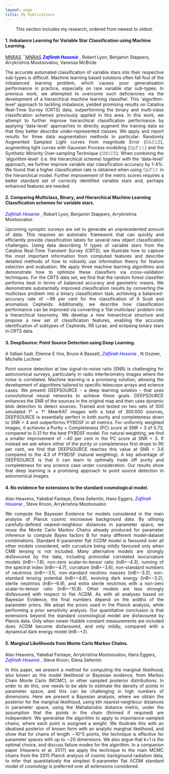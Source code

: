 ```yaml
---
layout: page
title: My Publications
---
```

<p style="text-align: center;"> This section includes my research, ordered from newest to oldest. </p>

#### 1. Imbalance Learning for Variable Star Classification using Machine Learning. 
   [MNRAS](https://arxiv.org/abs/2002.12386)
``[MNRAS](https://arxiv.org/abs/2002.12386)
<span style="color:blue"> ***Zafiirah Hosenie*** </span>, Robert Lyon, Benjamin Stappers, Arrykrishna Mootoovaloo, Vanessa McBride
<p style='text-align: justify;'>The accurate automated classification of variable stars into their respective sub-types is difficult. Machine learning based solutions often fall foul of the imbalanced learning problem, which causes poor generalisation performance in practice, especially on rare variable star sub-types. In previous work, we attempted to overcome such deficiencies via the development of a hierarchical machine learning classifier. This 'algorithm-level' approach to tackling imbalance, yielded promising results on Catalina Real-Time Survey (CRTS) data, outperforming the binary and multi-class classification schemes previously applied in this area. In this work, we attempt to further improve hierarchical classification performance by applying 'data-level' approaches to directly augment the training data so that they better describe under-represented classes. We apply and report results for three data augmentation methods in particular: Randomly Augmented Sampled Light curves from magnitude Error (𝚁𝙰𝚂𝙻𝙴), augmenting light curves with Gaussian Process modelling (𝙶𝚙𝙵𝚒𝚝) and the Synthetic Minority Over-sampling Technique (𝚂𝙼𝙾𝚃𝙴). When combining the 'algorithm-level' (i.e. the hierarchical scheme) together with the 'data-level' approach, we further improve variable star classification accuracy by 1-4%. We found that a higher classification rate is obtained when using 𝙶𝚙𝙵𝚒𝚝 in the hierarchical model. Further improvement of the metric scores requires a better standard set of correctly identified variable stars and, perhaps enhanced features are needed. </p>

#### 2. Comparing Multiclass, Binary, and Hierarchical Machine Learning Classification schemes for variable stars.
<span style="color:blue"> *Zafiirah Hosenie* </span>, Robert Lyon, Benjamin Stappers, Arrykrishna Mootoovaloo
<p style='text-align: justify;'>Upcoming synoptic surveys are set to generate an unprecedented amount of data. This requires an automatic framework that can quickly and efficiently provide classification labels for several new object classification challenges. Using data describing 11 types of variable stars from the Catalina Real-Time Transient Survey (CRTS), we illustrate how to capture the most important information from computed features and describe detailed methods of how to robustly use information theory for feature selection and evaluation. We apply three machine learning algorithms and demonstrate how to optimize these classifiers via cross-validation techniques. For the CRTS data set, we find that the random forest classifier performs best in terms of balanced accuracy and geometric means. We demonstrate substantially improved classification results by converting the multiclass problem into a binary classification task, achieving a balanced-accuracy rate of ∼99 per cent for the classification of δ Scuti and anomalous Cepheids. Additionally, we describe how classification performance can be improved via converting a ‘flat multiclass’ problem into a hierarchical taxonomy. We develop a new hierarchical structure and propose a new set of classification features, enabling the accurate identification of subtypes of Cepheids, RR Lyrae, and eclipsing binary stars in CRTS data. </p>

#### 3. DeepSource: Point Source Detection using Deep Learning.
A Vafaei Sadr, Etienne E Vos, Bruce A Bassett, <span style="color:blue"> *Zafiirah Hosenie* </span>, N Oozeer, Michelle Lochner
<p style='text-align: justify;'>Point source detection at low signal-to-noise ratio (SNR) is challenging for astronomical surveys, particularly in radio interferometry images where the noise is correlated. Machine learning is a promising solution, allowing the development of algorithms tailored to specific telescope arrays and science cases. We present DEEPSOURCE – a deep learning solution – that uses convolutional neural networks to achieve these goals. DEEPSOURCE enhances the SNR of the sources in the original map and then uses dynamic blob detection to detect sources. Trained and tested on two sets of 500 simulated 1° × 1° MeerKAT images with a total of 300 000 sources, DEEPSOURCE is essentially perfect in both purity and completeness down to SNR = 4 and outperforms PYBDSF in all metrics. For uniformly weighted images, it achieves a Purity × Completeness (PC) score at SNR = 3 of 0.73, compared to 0.31 for the best PYBDSF model. For natural weighting, we find a smaller improvement of ∼40 per cent in the PC score at SNR = 3. If instead we ask where either of the purity or completeness first drops to 90 per cent⁠, we find that DEEPSOURCE reaches this value at SNR = 3.6 compared to the 4.3 of PYBDSF (natural weighting). A key advantage of DEEPSOURCE is that it can learn to optimally trade off purity and completeness for any science case under consideration. Our results show that deep learning is a promising approach to point source detection in astronomical images. </p>

#### 4. No evidence for extensions to the standard cosmological model.
Alan Heavens, Yabebal Fantaye, Elena Sellentin, Hans Eggers, <span style="color:blue"> *Zafiirah Hosenie* </span>, Steve Kroon, Arrykrishna Mootoovaloo

<p style='text-align: justify;'>We compute the Bayesian Evidence for models considered in the main analysis of Planck cosmic microwave background data. By utilising carefully-defined nearest-neighbour distances in parameter space, we reuse the Monte Carlo Markov Chains already produced for parameter inference to compute Bayes factors B for many different model-dataset combinations. Standard 6-parameter flat ΛCDM model is favoured over all other models considered, with curvature being mildly favoured only when CMB lensing is not included. Many alternative models are strongly disfavoured by the data, including primordial correlated isocurvature models (lnB=−7.8), non-zero scalar-to-tensor ratio (lnB=−4.3), running of the spectral index (lnB=−4.7), curvature (lnB=−3.6), non-standard numbers of neutrinos (lnB=−3.1), non-standard neutrino masses (lnB=−3.2), non-standard lensing potential (lnB=−4.6), evolving dark energy (lnB=−3.2), sterile neutrinos (lnB=−6.9), and extra sterile neutrinos with a non-zero scalar-to-tensor ratio (lnB=−10.8). Other models are less strongly disfavoured with respect to flat ΛCDM. As with all analyses based on Bayesian Evidence, the final numbers depend on the widths of the parameter priors. We adopt the priors used in the Planck analysis, while performing a prior sensitivity analysis. Our quantitative conclusion is that extensions beyond the standard cosmological model are disfavoured by Planck data. Only when newer Hubble constant measurements are included does ΛCDM become disfavoured, and only mildly, compared with a dynamical dark energy model (lnB∼+2). </p>

#### 5. Marginal Likelihoods from Monte Carlo Markov Chains.
Alan Heavens, Yabebal Fantaye, Arrykrishna Mootoovaloo, Hans Eggers, <span style="color:blue"> *Zafiirah Hosenie* </span>, Steve Kroon, Elena Sellentin

<p style='text-align: justify;'>In this paper, we present a method for computing the marginal likelihood, also known as the model likelihood or Bayesian evidence, from Markov Chain Monte Carlo (MCMC), or other sampled posterior distributions. In order to do this, one needs to be able to estimate the density of points in parameter space, and this can be challenging in high numbers of dimensions. Here we present a Bayesian analysis, where we obtain the posterior for the marginal likelihood, using kth nearest-neighbour distances in parameter space, using the Mahalanobis distance metric, under the assumption that the points in the chain (thinned if required) are independent. We generalise the algorithm to apply to importance-sampled chains, where each point is assigned a weight. We illustrate this with an idealised posterior of known form with an analytic marginal likelihood, and show that for chains of length ∼10^5 points, the technique is effective for parameter spaces with up to ∼20 dimensions. We also argue that k=1 is the optimal choice, and discuss failure modes for the algorithm. In a companion paper (Heavens et al. 2017) we apply the technique to the main MCMC chains from the 2015 Planck analysis of cosmic background radiation data, to infer that quantitatively the simplest 6-parameter flat ΛCDM standard model of cosmology is preferred over all extensions considered. </p>



